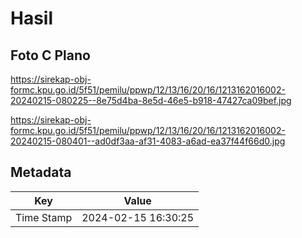 # Hasil

## Foto C Plano

https://sirekap-obj-formc.kpu.go.id/5f51/pemilu/ppwp/12/13/16/20/16/1213162016002-20240215-080225--8e75d4ba-8e5d-46e5-b918-47427ca09bef.jpg

https://sirekap-obj-formc.kpu.go.id/5f51/pemilu/ppwp/12/13/16/20/16/1213162016002-20240215-080401--ad0df3aa-af31-4083-a6ad-ea37f44f66d0.jpg


## Metadata

| Key        | Value               |
| ---------- | ------------------- |
| Time Stamp | 2024-02-15 16:30:25 |



